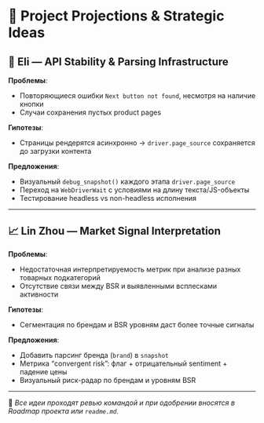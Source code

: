

# 🧠 Project Projections & Strategic Ideas

## 🧩 Eli — API Stability & Parsing Infrastructure

**Проблемы**:
- Повторяющиеся ошибки `Next button not found`, несмотря на наличие кнопки
- Случаи сохранения пустых product pages

**Гипотезы**:
- Страницы рендерятся асинхронно → `driver.page_source` сохраняется до загрузки контента

**Предложения**:
- Визуальный `debug_snapshot()` каждого этапа `driver.page_source`
- Переход на `WebDriverWait` с условиями на длину текста/JS-объекты
- Тестирование headless vs non-headless исполнения

---

## 📈 Lin Zhou — Market Signal Interpretation

**Проблемы**:
- Недостаточная интерпретируемость метрик при анализе разных товарных подкатегорий
- Отсутствие связи между BSR и выявленными всплесками активности

**Гипотезы**:
- Сегментация по брендам и BSR уровням даст более точные сигналы

**Предложения**:
- Добавить парсинг бренда (`brand`) в `snapshot`
- Метрика “convergent risk”: флаг + отрицательный sentiment + падение цены
- Визуальный риск-радар по брендам и уровням BSR

---

📝 *Все идеи проходят ревью командой и при одобрении вносятся в Roadmap проекта или `readme.md`.*